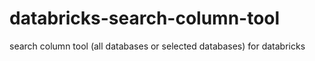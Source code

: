 # databricks-search-column-tool
search column tool (all databases or selected databases) for databricks
